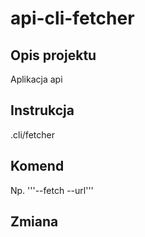 # api-cli-fetcher
## Opis projektu
Aplikacja api
## Instrukcja 
.cli/fetcher
## Komend

Np. '''--fetch --url'''

## Zmiana

